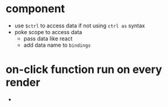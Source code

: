 # component

- use `$ctrl` to access data if not using `ctrl as` syntax
- poke scope to access data
  - pass data like react
  - add data name to `bindings`

# on-click function run on every render

-

